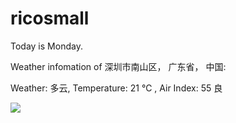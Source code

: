 # ricosmall

Today is Monday.

Weather infomation of 深圳市南山区， 广东省， 中国: 

Weather: 多云, Temperature: 21 ℃ , Air Index: 55 良

<img src="https://github-readme-stats.vercel.app/api?username=ricosmall&show_icons=true" />
